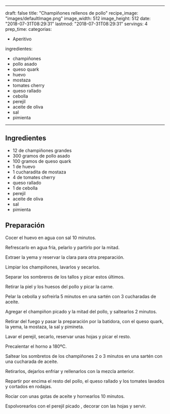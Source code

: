 
---
draft: false
title: "Champiñones rellenos de pollo"
recipe_image: "images/defaultImage.png"
image_width: 512
image_height: 512
date: "2018-07-31T08:29:31"
lastmod: "2018-07-31T08:29:31"
servings: 4
prep_time: 
categorias:
  - Aperitivo

ingredientes:
  - champiñones
  - pollo asado
  - queso quark
  - huevo
  - mostaza
  - tomates cherry
  - queso rallado
  - cebolla
  - perejil
  - aceite de oliva
  - sal
  - pimienta
---

## Ingredientes
- 12  de champiñones grandes
- 300 gramos de pollo asado
- 100 gramos de queso quark
- 1  de huevo
- 1 cucharadita de mostaza
- 4  de tomates cherry
- queso rallado
- 1  de cebolla
- perejil
- aceite de oliva
- sal
- pimienta

## Preparación
Cocer el huevo en agua con sal 10 minutos.

Refrescarlo en agua fría, pelarlo y partirlo por la mitad.

Extraer la yema y reservar la clara para otra preparación.

Limpiar los champiñones, lavarlos y secarlos.

Separar los sombreros de los tallos y picar estos últimos.

Retirar la piel y los huesos del pollo y picar la carne.

Pelar la cebolla y sofreirla 5 minutos en una sartén con 3 cucharadas de aceite.

Agregar el champiñon picado y la mitad del pollo, y saltearlos 2 minutos.

Retirar del fuego y pasar la preparación por la batidora, con el queso quark, la yema, la mostaza, la sal y pimineta.

Lavar el perejil, secarlo, reservar unas hojas y picar el resto.

Precalentar el horno a 180ºC. 

Saltear los sombretos de los champiñones 2 o 3 minutos en una sartén con una cucharada de aceite.

Retirarlos, dejarlos enfriar y rellenarlos con la mezcla anterior.

Repartir por encima el resto del pollo, el queso rallado y los tomates lavados y cortados en rodajas.

Rociar con unas gotas de aceite y hornearlos 10 minutos.

Espolvorearlos con el perejil picado , decorar con las hojas y servir.


